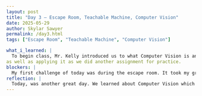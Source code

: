 ```yaml
---
layout: post
title: "Day 3 – Escape Room, Teachable Machine, Computer Vision"
date: 2025-05-29
author: Skylar Sawyer
permalink: /day3.html
tags: ["Escape Room", "Teachable Machine", "Computer Vision"]

what_i_learned: |
  To begin class, Mr. Kelly introduced us to what Computer Vision is and the 4 main computer vision task which are image classification, object detection, object tracking, and image segmentation. He broke down why is it important and how it works. We then went on to break into our Python groups and Michael gave us an assignment from our review and then went on to teach us abour File I/O. We learned about writing, reading, and appending in a file 
as well as applying it as we did another assignment for practice.
blockers: |
  My first challenge of today was during the escape room. It took my group a while to connect the clues. We werent even able to complete it before the lunch break. My next challenge was during the Python102 class. I was having trouble getting my user input to show up in one of my text files, but after messing with it for a little bit I was able to fix it.
reflection: |
  Today, was another great day. We learned about Computer Vision which I had never heard of before today and it was very eye opening especially when we were putting example of what it is in the chat. Although, the escape room was challenging it was still a good bonding experience with my group. Michael went over file I/O with us today which was a great refresher because I havent done those methods in a while. I came across a few challenges during the assignment portion, but I was able to overcome them.
---
```

